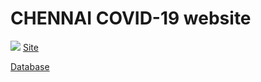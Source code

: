 CHENNAI COVID-19 website
======================
![](https://i.postimg.cc/Y9RmrSZh/image.png)
[Site](https://elseasama.github.io/covid19chennai/)

[Database](https://docs.google.com/spreadsheets/d/1-SUs7yJeJzYQMNbH6ERPReV0ua9bDHZtb_uHqbEPeI8/edit?usp=sharing)
  



